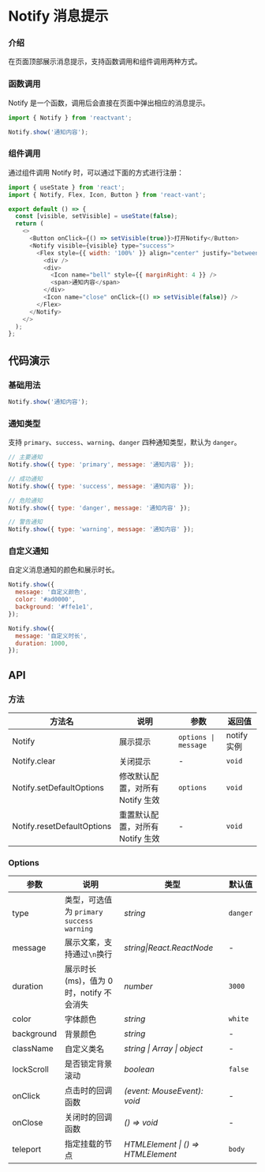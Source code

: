 # Notify 消息提示

### 介绍

在页面顶部展示消息提示，支持函数调用和组件调用两种方式。

### 函数调用

Notify 是一个函数，调用后会直接在页面中弹出相应的消息提示。

```js
import { Notify } from 'reactvant';

Notify.show('通知内容');
```

### 组件调用

通过组件调用 Notify 时，可以通过下面的方式进行注册：

```js
import { useState } from 'react';
import { Notify, Flex, Icon, Button } from 'react-vant';

export default () => {
  const [visible, setVisible] = useState(false);
  return (
    <>
      <Button onClick={() => setVisible(true)}>打开Notify</Button>
      <Notify visible={visible} type="success">
        <Flex style={{ width: '100%' }} align="center" justify="between">
          <div />
          <div>
            <Icon name="bell" style={{ marginRight: 4 }} />
            <span>通知内容</span>
          </div>
          <Icon name="close" onClick={() => setVisible(false)} />
        </Flex>
      </Notify>
    </>
  );
};
```

## 代码演示

### 基础用法

```jsx
Notify.show('通知内容');
```

### 通知类型

支持 `primary`、`success`、`warning`、`danger` 四种通知类型，默认为 `danger`。

```js
// 主要通知
Notify.show({ type: 'primary', message: '通知内容' });

// 成功通知
Notify.show({ type: 'success', message: '通知内容' });

// 危险通知
Notify.show({ type: 'danger', message: '通知内容' });

// 警告通知
Notify.show({ type: 'warning', message: '通知内容' });
```

### 自定义通知

自定义消息通知的颜色和展示时长。

```jsx
Notify.show({
  message: '自定义颜色',
  color: '#ad0000',
  background: '#ffe1e1',
});

Notify.show({
  message: '自定义时长',
  duration: 1000,
});
```

## API

### 方法

| 方法名 | 说明 | 参数 | 返回值 |
| --- | --- | --- | --- |
| Notify | 展示提示 | `options \| message` | notify 实例 |
| Notify.clear | 关闭提示 | - | `void` |
| Notify.setDefaultOptions | 修改默认配置，对所有 Notify 生效 | `options` | `void` |
| Notify.resetDefaultOptions | 重置默认配置，对所有 Notify 生效 | - | `void` |

### Options

| 参数 | 说明 | 类型 | 默认值 |
| --- | --- | --- | --- |
| type | 类型，可选值为 `primary` `success` `warning` | _string_ | `danger` |
| message | 展示文案，支持通过`\n`换行 | _string\|React.ReactNode_ | - |
| duration | 展示时长(ms)，值为 0 时，notify 不会消失 | _number_ | `3000` |
| color | 字体颜色 | _string_ | `white` |
| background | 背景颜色 | _string_ | - |
| className | 自定义类名 | _string \| Array \| object_ | - |
| lockScroll | 是否锁定背景滚动 | _boolean_ | `false` |
| onClick | 点击时的回调函数 | _(event: MouseEvent): void_ | - |
| onClose | 关闭时的回调函数 | _() => void_ | - |
| teleport | 指定挂载的节点 | _HTMLElement \| () => HTMLElement_ | `body` |
